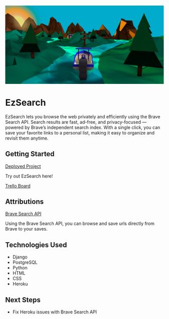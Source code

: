 ![screenshot](/main_app/static/images/screenshot.png) 
# EzSearch
EzSearch lets you browse the web privately and efficiently using the Brave Search API. Search results are fast, ad-free, and privacy-focused — powered by Brave’s independent search index. With a single click, you can save your favorite links to a personal list, making it easy to organize and revisit them anytime.

## Getting Started

[Deployed Project](https://ezsearch-23aabc39de16.herokuapp.com/)

Try out EzSearch here!

[Trello Board](https://trello.com/b/47fBflTG/ezsearch)

## Attributions

[Brave Search API](https://brave.com/search/api/)

Using the Brave Search API, you can browse and save urls directly from Brave to your saves.

## Technologies Used

* Django
* PostgreSQL
* Python
* HTML
* CSS
* Heroku

## Next Steps

* Fix Heroku issues with Brave Search API